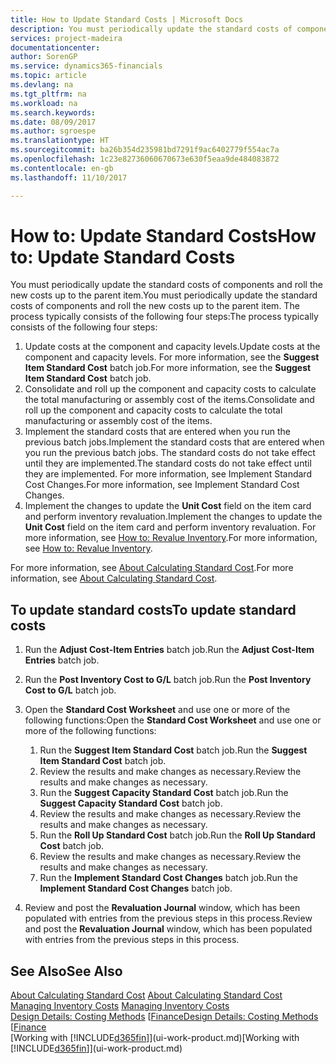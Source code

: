 ```yaml
---
title: How to Update Standard Costs | Microsoft Docs
description: You must periodically update the standard costs of components and roll the new costs up to the parent item.
services: project-madeira
documentationcenter: 
author: SorenGP
ms.service: dynamics365-financials
ms.topic: article
ms.devlang: na
ms.tgt_pltfrm: na
ms.workload: na
ms.search.keywords: 
ms.date: 08/09/2017
ms.author: sgroespe
ms.translationtype: HT
ms.sourcegitcommit: ba26b354d235981bd7291f9ac6402779f554ac7a
ms.openlocfilehash: 1c23e82736060670673e630f5eaa9de484083872
ms.contentlocale: en-gb
ms.lasthandoff: 11/10/2017

---
```

# <a name="how-to-update-standard-costs"></a><span data-ttu-id="dd177-103">How to: Update Standard Costs</span><span class="sxs-lookup"><span data-stu-id="dd177-103">How to: Update Standard Costs</span></span>
<span data-ttu-id="dd177-104">You must periodically update the standard costs of components and roll the new costs up to the parent item.</span><span class="sxs-lookup"><span data-stu-id="dd177-104">You must periodically update the standard costs of components and roll the new costs up to the parent item.</span></span> <span data-ttu-id="dd177-105">The process typically consists of the following four steps:</span><span class="sxs-lookup"><span data-stu-id="dd177-105">The process typically consists of the following four steps:</span></span>  

1.  <span data-ttu-id="dd177-106">Update costs at the component and capacity levels.</span><span class="sxs-lookup"><span data-stu-id="dd177-106">Update costs at the component and capacity levels.</span></span> <span data-ttu-id="dd177-107">For more information, see the **Suggest Item Standard Cost** batch job.</span><span class="sxs-lookup"><span data-stu-id="dd177-107">For more information, see the **Suggest Item Standard Cost** batch job.</span></span>  
2.  <span data-ttu-id="dd177-108">Consolidate and roll up the component and capacity costs to calculate the total manufacturing or assembly cost of the items.</span><span class="sxs-lookup"><span data-stu-id="dd177-108">Consolidate and roll up the component and capacity costs to calculate the total manufacturing or assembly cost of the items.</span></span>  
3.  <span data-ttu-id="dd177-109">Implement the standard costs that are entered when you run the previous batch jobs.</span><span class="sxs-lookup"><span data-stu-id="dd177-109">Implement the standard costs that are entered when you run the previous batch jobs.</span></span> <span data-ttu-id="dd177-110">The standard costs do not take effect until they are implemented.</span><span class="sxs-lookup"><span data-stu-id="dd177-110">The standard costs do not take effect until they are implemented.</span></span> <span data-ttu-id="dd177-111">For more information, see Implement Standard Cost Changes.</span><span class="sxs-lookup"><span data-stu-id="dd177-111">For more information, see Implement Standard Cost Changes.</span></span>  
4.  <span data-ttu-id="dd177-112">Implement the changes to update the **Unit Cost** field on the item card and perform inventory revaluation.</span><span class="sxs-lookup"><span data-stu-id="dd177-112">Implement the changes to update the **Unit Cost** field on the item card and perform inventory revaluation.</span></span> <span data-ttu-id="dd177-113">For more information, see [How to: Revalue Inventory](inventory-how-revalue-inventory.md).</span><span class="sxs-lookup"><span data-stu-id="dd177-113">For more information, see [How to: Revalue Inventory](inventory-how-revalue-inventory.md).</span></span>  

<span data-ttu-id="dd177-114">For more information, see [About Calculating Standard Cost](finance-about-calculating-standard-cost.md).</span><span class="sxs-lookup"><span data-stu-id="dd177-114">For more information, see [About Calculating Standard Cost](finance-about-calculating-standard-cost.md).</span></span>  
## <a name="to-update-standard-costs"></a><span data-ttu-id="dd177-115">To update standard costs</span><span class="sxs-lookup"><span data-stu-id="dd177-115">To update standard costs</span></span>  
1.  <span data-ttu-id="dd177-116">Run the **Adjust Cost-Item Entries** batch job.</span><span class="sxs-lookup"><span data-stu-id="dd177-116">Run the **Adjust Cost-Item Entries** batch job.</span></span>  
2.  <span data-ttu-id="dd177-117">Run the **Post Inventory Cost to G/L** batch job.</span><span class="sxs-lookup"><span data-stu-id="dd177-117">Run the **Post Inventory Cost to G/L** batch job.</span></span>  
3.  <span data-ttu-id="dd177-118">Open the **Standard Cost Worksheet** and use one or more of the following functions:</span><span class="sxs-lookup"><span data-stu-id="dd177-118">Open the **Standard Cost Worksheet** and use one or more of the following functions:</span></span>  

    1.  <span data-ttu-id="dd177-119">Run the **Suggest Item Standard Cost** batch job.</span><span class="sxs-lookup"><span data-stu-id="dd177-119">Run the **Suggest Item Standard Cost** batch job.</span></span>  
    2.  <span data-ttu-id="dd177-120">Review the results and make changes as necessary.</span><span class="sxs-lookup"><span data-stu-id="dd177-120">Review the results and make changes as necessary.</span></span>  
    3.  <span data-ttu-id="dd177-121">Run the **Suggest Capacity Standard Cost** batch job.</span><span class="sxs-lookup"><span data-stu-id="dd177-121">Run the **Suggest Capacity Standard Cost** batch job.</span></span>  
    4.  <span data-ttu-id="dd177-122">Review the results and make changes as necessary.</span><span class="sxs-lookup"><span data-stu-id="dd177-122">Review the results and make changes as necessary.</span></span>
    5. <span data-ttu-id="dd177-123">Run the **Roll Up Standard Cost** batch job.</span><span class="sxs-lookup"><span data-stu-id="dd177-123">Run the **Roll Up Standard Cost** batch job.</span></span>
    6.  <span data-ttu-id="dd177-124">Review the results and make changes as necessary.</span><span class="sxs-lookup"><span data-stu-id="dd177-124">Review the results and make changes as necessary.</span></span>
    7.  <span data-ttu-id="dd177-125">Run the **Implement Standard Cost Changes** batch job.</span><span class="sxs-lookup"><span data-stu-id="dd177-125">Run the **Implement Standard Cost Changes** batch job.</span></span>  
4.  <span data-ttu-id="dd177-126">Review and post the **Revaluation Journal** window, which has been populated with entries from the previous steps in this process.</span><span class="sxs-lookup"><span data-stu-id="dd177-126">Review and post the **Revaluation Journal** window, which has been populated with entries from the previous steps in this process.</span></span>  

## <a name="see-also"></a><span data-ttu-id="dd177-127">See Also</span><span class="sxs-lookup"><span data-stu-id="dd177-127">See Also</span></span>  
 <span data-ttu-id="dd177-128">[About Calculating Standard Cost](finance-about-calculating-standard-cost.md) </span><span class="sxs-lookup"><span data-stu-id="dd177-128">[About Calculating Standard Cost](finance-about-calculating-standard-cost.md) </span></span>  
 <span data-ttu-id="dd177-129">[Managing Inventory Costs](finance-manage-inventory-costs.md) </span><span class="sxs-lookup"><span data-stu-id="dd177-129">[Managing Inventory Costs](finance-manage-inventory-costs.md) </span></span>  
 <span data-ttu-id="dd177-130">[Design Details: Costing Methods](design-details-costing-methods.md) [[Finance](finance.md)</span><span class="sxs-lookup"><span data-stu-id="dd177-130">[Design Details: Costing Methods](design-details-costing-methods.md) [[Finance](finance.md)</span></span>  
 <span data-ttu-id="dd177-131">[Working with [!INCLUDE[d365fin](includes/d365fin_md.md)]](ui-work-product.md)</span><span class="sxs-lookup"><span data-stu-id="dd177-131">[Working with [!INCLUDE[d365fin](includes/d365fin_md.md)]](ui-work-product.md)</span></span>  

